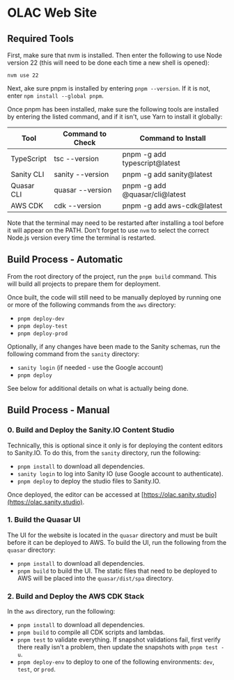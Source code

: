 # OLAC Web Site

## Required Tools

First, make sure that nvm is installed. Then enter the following to use Node version 22 (this will need to be done each
time a new shell is opened):

```nvm use 22```

Next, ake sure pnpm is installed by entering ```pnpm --version```. If it is not, enter
```npm install --global pnpm```.

Once pnpm has been installed, make sure the following tools are installed by entering the listed command, and
if it isn't, use Yarn to install it globally:

| Tool       | Command to Check | Command to Install             |
|------------|------------------|--------------------------------|
| TypeScript | tsc --version    | pnpm -g add typescript@latest  |
| Sanity CLI | sanity --version | pnpm -g add sanity@latest      |
| Quasar CLI | quasar --version | pnpm -g add @quasar/cli@latest |
| AWS CDK    | cdk --version    | pnpm -g add aws-cdk@latest     |

Note that the terminal may need to be restarted after installing a tool before it will appear on the PATH. Don't
forget to use ```nvm``` to select the correct Node.js version every time the terminal is restarted.

## Build Process - Automatic

From the root directory of the project, run the ```pnpm build``` command. This will build all projects to prepare
them for deployment.

Once built, the code will still need to be manually deployed by running one or more of the following commands from the
```aws``` directory:

* ```pnpm deploy-dev```
* ```pnpm deploy-test```
* ```pnpm deploy-prod```

Optionally, if any changes have been made to the Sanity schemas, run the following command from the ```sanity```
directory:

* ```sanity login``` (if needed - use the Google account)
* ```pnpm deploy```

See below for additional details on what is actually being done.

## Build Process - Manual

### 0. Build and Deploy the Sanity.IO Content Studio

Technically, this is optional since it only is for deploying the content editors to Sanity.IO. To do this, from the
```sanity``` directory, run the following:

* ```pnpm install``` to download all dependencies.
* ```sanity login``` to log into Sanity IO (use Google account to authenticate).
* ```pnpm deploy``` to deploy the studio files to Sanity.IO.

Once deployed, the editor can be accessed at [https://olac.sanity.studio](https://olac.sanity.studio).

### 1. Build the Quasar UI

The UI for the website is located in the ```quasar``` directory and must be built before it can be deployed to AWS.
To build the UI, run the following from the ```quasar``` directory:

* ```pnpm install``` to download all dependencies.
* ```pnpm build``` to build the UI. The static files that need to be deployed to AWS will be placed into the
  ```quasar/dist/spa``` directory.

### 2. Build and Deploy the AWS CDK Stack

In the ```aws``` directory, run the following:

* ```pnpm install``` to download all dependencies.
* ```pnpm build``` to compile all CDK scripts and lambdas.
* ```pnpm test``` to validate everything. If snapshot validations fail, first verify there really isn't a problem,
  then update the snapshots with ```pnpm test -u```.
* ```pnpm deploy-env``` to deploy to one of the following environments: ```dev```, ```test```, or ```prod```.
